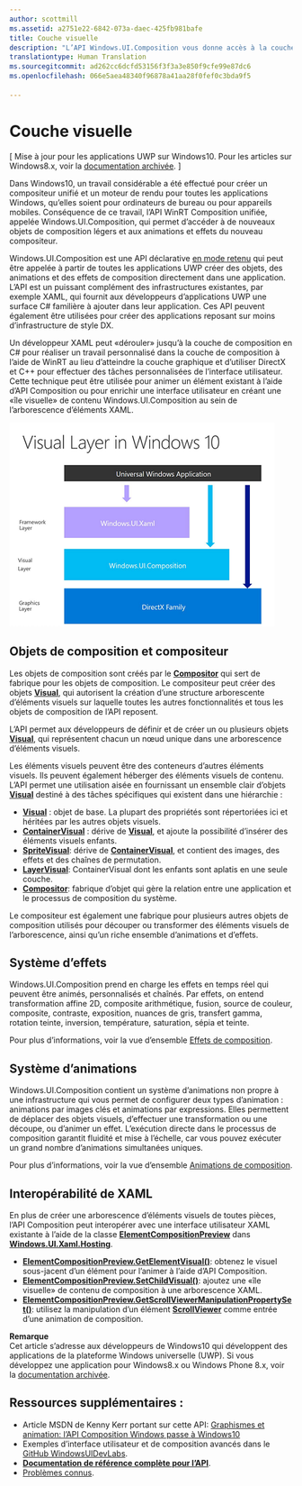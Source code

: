 ```yaml
---
author: scottmill
ms.assetid: a2751e22-6842-073a-daec-425fb981bafe
title: Couche visuelle
description: "L’API Windows.UI.Composition vous donne accès à la couche de composition comprise entre la couche d’infrastructure (XAML) et la couche graphique (DirectX)."
translationtype: Human Translation
ms.sourcegitcommit: ad262cc6dcfd53156f3f3a3e850f9cfe99e87dc6
ms.openlocfilehash: 066e5aea48340f96878a41aa28f0fef0c3bda9f5

---
```

# Couche visuelle

\[ Mise à jour pour les applications UWP sur Windows10. Pour les articles sur Windows8.x, voir la [documentation archivée](http://go.microsoft.com/fwlink/p/?linkid=619132). \]

Dans Windows10, un travail considérable a été effectué pour créer un compositeur unifié et un moteur de rendu pour toutes les applications Windows, qu’elles soient pour ordinateurs de bureau ou pour appareils mobiles. Conséquence de ce travail, l’API WinRT Composition unifiée, appelée Windows.UI.Composition, qui permet d’accéder à de nouveaux objets de composition légers et aux animations et effets du nouveau compositeur.

Windows.UI.Composition est une API déclarative [en mode retenu](https://msdn.microsoft.com/library/windows/desktop/ff684178.aspx) qui peut être appelée à partir de toutes les applications UWP créer des objets, des animations et des effets de composition directement dans une application. L’API est un puissant complément des infrastructures existantes, par exemple XAML, qui fournit aux développeurs d’applications UWP une surface C# familière à ajouter dans leur application. Ces API peuvent également être utilisées pour créer des applications reposant sur moins d’infrastructure de style DX.

Un développeur XAML peut «dérouler» jusqu’à la couche de composition en C# pour réaliser un travail personnalisé dans la couche de composition à l’aide de WinRT au lieu d’atteindre la couche graphique et d’utiliser DirectX et C++ pour effectuer des tâches personnalisées de l’interface utilisateur. Cette technique peut être utilisée pour animer un élément existant à l’aide d’API Composition ou pour enrichir une interface utilisateur en créant une «île visuelle» de contenu Windows.UI.Composition au sein de l’arborescence d’éléments XAML.

![](images/layers-win-ui-composition.png)
## <span id="Composition_Objects_and_The_Compositor"></span><span id="composition_objects_and_the_compositor"></span><span id="COMPOSITION_OBJECTS_AND_THE_COMPOSITOR"></span>Objets de composition et compositeur

Les objets de composition sont créés par le [**Compositor**](https://msdn.microsoft.com/library/windows/apps/Dn706789) qui sert de fabrique pour les objets de composition. Le compositeur peut créer des objets [**Visual**](https://msdn.microsoft.com/library/windows/apps/Dn706858), qui autorisent la création d’une structure arborescente d’éléments visuels sur laquelle toutes les autres fonctionnalités et tous les objets de composition de l’API reposent.

L’API permet aux développeurs de définir et de créer un ou plusieurs objets [**Visual**](https://msdn.microsoft.com/library/windows/apps/Dn706858), qui représentent chacun un nœud unique dans une arborescence d’éléments visuels.

Les éléments visuels peuvent être des conteneurs d’autres éléments visuels. Ils peuvent également héberger des éléments visuels de contenu. L’API permet une utilisation aisée en fournissant un ensemble clair d’objets [**Visual**](https://msdn.microsoft.com/library/windows/apps/Dn706858) destiné à des tâches spécifiques qui existent dans une hiérarchie :

-   [**Visual**](https://msdn.microsoft.com/library/windows/apps/Dn706858) : objet de base. La plupart des propriétés sont répertoriées ici et héritées par les autres objets visuels.
-   [**ContainerVisual**](https://msdn.microsoft.com/library/windows/apps/Dn706810) : dérive de [**Visual**](https://msdn.microsoft.com/library/windows/apps/Dn706858), et ajoute la possibilité d’insérer des éléments visuels enfants.
-   [**SpriteVisual**](https://msdn.microsoft.com/library/windows/apps/Mt589433): dérive de [**ContainerVisual**](https://msdn.microsoft.com/library/windows/apps/Dn706810), et contient des images, des effets et des chaînes de permutation.
-   [**LayerVisual**](https://msdn.microsoft.com/en-us/library/windows/apps/windows.ui.composition.layervisual.aspx): ContainerVisual dont les enfants sont aplatis en une seule couche.  
-   [**Compositor**](https://msdn.microsoft.com/library/windows/apps/Dn706789): fabrique d’objet qui gère la relation entre une application et le processus de composition du système.

Le compositeur est également une fabrique pour plusieurs autres objets de composition utilisés pour découper ou transformer des éléments visuels de l’arborescence, ainsi qu’un riche ensemble d’animations et d’effets.

## <span id="Effects_System"></span><span id="effects_system"></span><span id="EFFECTS_SYSTEM"></span>Système d’effets

Windows.UI.Composition prend en charge les effets en temps réel qui peuvent être animés, personnalisés et chaînés. Par effets, on entend transformation affine 2D, composite arithmétique, fusion, source de couleur, composite, contraste, exposition, nuances de gris, transfert gamma, rotation teinte, inversion, température, saturation, sépia et teinte.

Pour plus d’informations, voir la vue d’ensemble [Effets de composition](composition-effects.md).

## <span id="Animation_System"></span><span id="animation_system"></span><span id="ANIMATION_SYSTEM"></span>Système d’animations

Windows.UI.Composition contient un système d’animations non propre à une infrastructure qui vous permet de configurer deux types d’animation : animations par images clés et animations par expressions. Elles permettent de déplacer des objets visuels, d’effectuer une transformation ou une découpe, ou d’animer un effet. L’exécution directe dans le processus de composition garantit fluidité et mise à l’échelle, car vous pouvez exécuter un grand nombre d’animations simultanées uniques.

Pour plus d’informations, voir la vue d’ensemble [Animations de composition](composition-animation.md).

## <span id="XAML_Interoperation"></span><span id="xaml_interoperation"></span><span id="XAML_INTEROPERATION"></span>Interopérabilité de XAML

En plus de créer une arborescence d’éléments visuels de toutes pièces, l’API Composition peut interopérer avec une interface utilisateur XAML existante à l’aide de la classe [**ElementCompositionPreview**](https://msdn.microsoft.com/library/windows/apps/Mt608976) dans [**Windows.UI.Xaml.Hosting**](https://msdn.microsoft.com/library/windows/apps/Hh701908).

- [**ElementCompositionPreview.GetElementVisual()**](https://msdn.microsoft.com/library/windows/apps/windows.ui.xaml.hosting.elementcompositionpreview.getelementvisual): obtenez le visuel sous-jacent d’un élément pour l’animer à l’aide d’API Composition.
- [**ElementCompositionPreview.SetChildVisual()**](https://msdn.microsoft.com/library/windows/apps/windows.ui.xaml.hosting.elementcompositionpreview.setelementchildvisual): ajoutez une «île visuelle» de contenu de composition à une arborescence XAML.
- [**ElementCompositionPreview.GetScrollViewerManipulationPropertySet()**](https://msdn.microsoft.com/library/windows/apps/mt608980.aspx): utilisez la manipulation d’un élément [**ScrollViewer**](https://msdn.microsoft.com/library/windows/apps/windows.ui.xaml.controls.scrollviewer.aspx) comme entrée d’une animation de composition.


**Remarque**  
Cet article s’adresse aux développeurs de Windows10 qui développent des applications de la plateforme Windows universelle (UWP). Si vous développez une application pour Windows8.x ou Windows Phone 8.x, voir la [documentation archivée](http://go.microsoft.com/fwlink/p/?linkid=619132).

 

## <span id="Additional_Resources_"></span><span id="additional_resources_"></span><span id="ADDITIONAL_RESOURCES_"></span>Ressources supplémentaires :

-   Article MSDN de Kenny Kerr portant sur cette API: [Graphismes et animation: l’API Composition Windows passe à Windows10](https://msdn.microsoft.com/magazine/mt590968)
-   Exemples d’interface utilisateur et de composition avancés dans le [GitHub WindowsUIDevLabs](https://github.com/microsoft/windowsuidevlabs).
-   [**Documentation de référence complète pour l’API**](https://msdn.microsoft.com/library/windows/apps/Dn706878).
-   [Problèmes connus](http://go.microsoft.com/fwlink/?LinkId=823237).

 

 







<!--HONumber=Nov16_HO1-->


